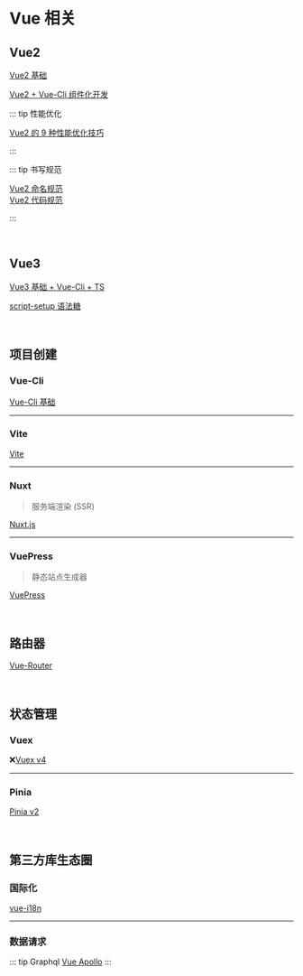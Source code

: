 # Vue 相关

## Vue2

[Vue2 基础](./Vue2/Vue2.md)

[Vue2 + Vue-Cli 组件化开发](./Vue2/ComponentsDevelopment.md)

::: tip 性能优化

[Vue2 的 9 种性能优化技巧](./Vue2/PO/9-Performance-Optimizations.md)

:::

::: tip 书写规范

[Vue2 命名规范](./Vue2/PO/styleGuide-vue2-name.md)<br/>
[Vue2 代码规范](./Vue2/PO/styleGuide-vue2-code.md)

:::

<br/>

## Vue3

[Vue3 基础 + Vue-Cli + TS ](./Vue3/Vue3+Vue-Cli+TS.md)

[script-setup 语法糖](./Vue3/ScriptSetup.md)

<br/>

## 项目创建

### Vue-Cli

[Vue-Cli 基础](./Cli/Vue-Cli.md)

---

### Vite

[Vite](https://vitejs.cn/)

---

### Nuxt

> 服务端渲染 (SSR)

[Nuxt.js]()

---

### VuePress

> 静态站点生成器

[VuePress](https://vuepress.vuejs.org/zh/)

<br/>

## 路由器

[Vue-Router]()

<br/>

## 状态管理

### Vuex

:x:[Vuex v4]()

---

### Pinia

[Pinia v2](./States/Pinia/Pinia-v2.md)

<br/>

## 第三方库生态圈

### 国际化

[vue-i18n](./Plugins/Internationalization/vue-i18n.md)

---

### 数据请求

::: tip Graphql
[Vue Apollo](https://apollo.vuejs.org/)
:::
